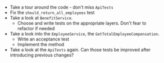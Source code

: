 * Take a tour around the code - don't miss `ApiTests`
* Fix the `should_return_all_employees` test
* Take a look at `BenefitService`.
  * Choose and write tests on the appropriate layers. Don't fear to refactor if needed
* Take a look into the `EmployeeService`, the `GetTotalEmployeeCompensation`.
  * Write an acceptance test
  * Implement the method
* Take a look at the `ApiTests` again. Can those tests be improved after introducing previous changes?